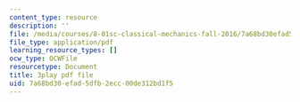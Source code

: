 ```yaml
---
content_type: resource
description: ''
file: /media/courses/8-01sc-classical-mechanics-fall-2016/7a68bd30efad5dfb2ecc00de312bd1f5_hxa6jAYA980.pdf
file_type: application/pdf
learning_resource_types: []
ocw_type: OCWFile
resourcetype: Document
title: 3play pdf file
uid: 7a68bd30-efad-5dfb-2ecc-00de312bd1f5
---
```

